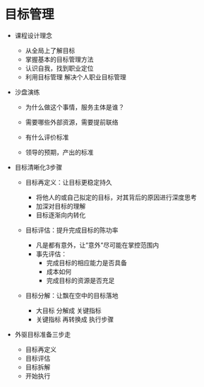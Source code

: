 # 目标管理
- 课程设计理念
  - 从全局上了解目标
  - 掌握基本的目标管理方法
  - 认识自我，找到职业定位
  - 利用目标管理 解决个人职业目标管理

- 沙盘演练
  - 为什么做这个事情，服务主体是谁？
  - 需要哪些外部资源，需要提前联络
  - 有什么评价标准

  - 领导的预期，产出的标准


- 目标清晰化3步骤
  - 目标再定义：让目标更稳定持久
    - 将他人的或自己拟定的目标，对其背后的原因进行深度思考
    - 加深对目标的理解
    - 目标逐渐向内转化

  - 目标评估：提升完成目标的陈功率
    - 凡是都有意外，让”意外”尽可能在掌控范围内
    - 事先评估：
      - 完成目标的相应能力是否具备
      - 成本如何
      - 完成目标的资源是否充足

  - 目标分解：让飘在空中的目标落地
    - 大目标 分解成 关键指标
    - 关键指标 再转换成 执行步骤

- 外驱目标准备三步走
  - 目标再定义
  - 目标评估
  - 目标拆解
  - 开始执行
